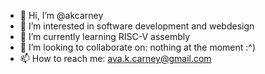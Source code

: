 - 👋 Hi, I’m @akcarney
- 👀 I’m interested in software development and webdesign
- 🌱 I’m currently learning RISC-V assembly
- 💞️ I’m looking to collaborate on: nothing at the moment :^)
- 📫 How to reach me: ava.k.carney@gmail.com

<!---
akcarney/akcarney is a ✨ special ✨ repository because its `README.md` (this file) appears on your GitHub profile.
You can click the Preview link to take a look at your changes.
--->
